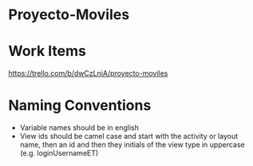 # Proyecto-Moviles

Work Items
==========
https://trello.com/b/dwCzLniA/proyecto-moviles

Naming Conventions
==================
- Variable names should be in english
- View ids should be camel case and start with the activity or layout name, then an id and then they initials of the view type in uppercase (e.g. loginUsernameET)
